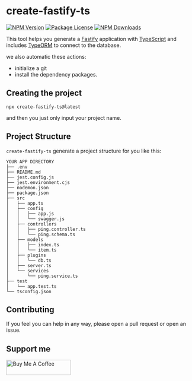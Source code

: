 # create-fastify-ts

<a href="https://www.npmjs.com/package/create-fastify-ts" target="_blank"><img src="https://img.shields.io/npm/v/create-fastify-ts.svg" alt="NPM Version" /></a>
<a href="https://www.npmjs.com/package/create-fastify-ts" target="_blank"><img src="https://img.shields.io/npm/l/create-fastify-ts.svg" alt="Package License" /></a>
<a href="https://www.npmjs.com/package/create-fastify-ts" target="_blank"><img src="https://img.shields.io/npm/dm/create-fastify-ts.svg" alt="NPM Downloads" /></a>


This tool helps you generate a [Fastify](https://www.fastify.io/) application with [TypeScript](https://www.npmjs.com/package/typescript) and  includes [TypeORM](https://typeorm.io) to connect to the database.

we also automatic these actions:
* initialize a git
* install the dependency packages.

## Creating the project
```
npx create-fastify-ts@latest
```
and then you just only input your project name.

## Project Structure
`create-fastify-ts` generate a project structure for you like this:
```
YOUR APP DIRECTORY
├── .env
├── README.md
├── jest.config.js
├── jest.environment.cjs
├── nodemon.json
├── package.json
├── src
│   ├── app.ts
│   ├── config
│   │   ├── app.js
│   │   └── swagger.js
│   ├── controllers
│   │   ├── ping.controller.ts
│   │   └── ping.schema.ts
│   ├── models
│   │   ├── index.ts
│   │   └── item.ts
│   ├── plugins
│   │   └── db.ts
│   ├── server.ts
│   └── services
│       └── ping.service.ts
├── test
│   └── app.test.ts
└── tsconfig.json
```

## Contributing
If you feel you can help in any way, please open a pull request or open an issue.

## Support me
<a href="https://www.buymeacoffee.com/katanyoo" target="_blank"><img src="https://cdn.buymeacoffee.com/buttons/default-orange.png" alt="Buy Me A Coffee" height="41" width="174"></a>

